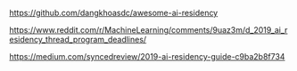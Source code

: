 https://github.com/dangkhoasdc/awesome-ai-residency

https://www.reddit.com/r/MachineLearning/comments/9uaz3m/d_2019_ai_residency_thread_program_deadlines/

https://medium.com/syncedreview/2019-ai-residency-guide-c9ba2b8f734

